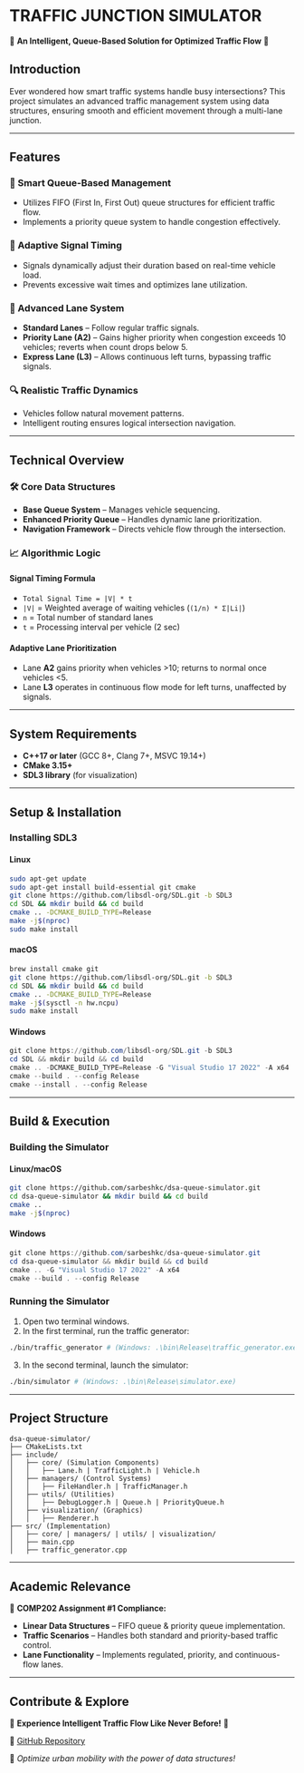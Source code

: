 # TRAFFIC JUNCTION SIMULATOR

🚦 **An Intelligent, Queue-Based Solution for Optimized Traffic Flow** 🚦

## Introduction
Ever wondered how smart traffic systems handle busy intersections? This project simulates an advanced traffic management system using data structures, ensuring smooth and efficient movement through a multi-lane junction.

---
## Features

### 🔄 Smart Queue-Based Management
- Utilizes FIFO (First In, First Out) queue structures for efficient traffic flow.
- Implements a priority queue system to handle congestion effectively.

### 🚦 Adaptive Signal Timing
- Signals dynamically adjust their duration based on real-time vehicle load.
- Prevents excessive wait times and optimizes lane utilization.

### 🚗 Advanced Lane System
- **Standard Lanes** – Follow regular traffic signals.
- **Priority Lane (A2)** – Gains higher priority when congestion exceeds 10 vehicles; reverts when count drops below 5.
- **Express Lane (L3)** – Allows continuous left turns, bypassing traffic signals.

### 🔍 Realistic Traffic Dynamics
- Vehicles follow natural movement patterns.
- Intelligent routing ensures logical intersection navigation.

---
## Technical Overview

### 🛠 Core Data Structures
- **Base Queue System** – Manages vehicle sequencing.
- **Enhanced Priority Queue** – Handles dynamic lane prioritization.
- **Navigation Framework** – Directs vehicle flow through the intersection.

### 📈 Algorithmic Logic
#### Signal Timing Formula
- `Total Signal Time = |V| * t`
- `|V|` = Weighted average of waiting vehicles (`(1/n) * Σ|Li|`)
- `n` = Total number of standard lanes
- `t` = Processing interval per vehicle (2 sec)

#### Adaptive Lane Prioritization
- Lane **A2** gains priority when vehicles >10; returns to normal once vehicles <5.
- Lane **L3** operates in continuous flow mode for left turns, unaffected by signals.

---
## System Requirements

- **C++17 or later** (GCC 8+, Clang 7+, MSVC 19.14+)
- **CMake 3.15+**
- **SDL3 library** (for visualization)

---
## Setup & Installation

### Installing SDL3

#### Linux
```bash
sudo apt-get update
sudo apt-get install build-essential git cmake
git clone https://github.com/libsdl-org/SDL.git -b SDL3
cd SDL && mkdir build && cd build
cmake .. -DCMAKE_BUILD_TYPE=Release
make -j$(nproc)
sudo make install
```

#### macOS
```bash
brew install cmake git
git clone https://github.com/libsdl-org/SDL.git -b SDL3
cd SDL && mkdir build && cd build
cmake .. -DCMAKE_BUILD_TYPE=Release
make -j$(sysctl -n hw.ncpu)
sudo make install
```

#### Windows
```powershell
git clone https://github.com/libsdl-org/SDL.git -b SDL3
cd SDL && mkdir build && cd build
cmake .. -DCMAKE_BUILD_TYPE=Release -G "Visual Studio 17 2022" -A x64
cmake --build . --config Release
cmake --install . --config Release
```

---
## Build & Execution

### Building the Simulator

#### Linux/macOS
```bash
git clone https://github.com/sarbeshkc/dsa-queue-simulator.git
cd dsa-queue-simulator && mkdir build && cd build
cmake ..
make -j$(nproc)
```

#### Windows
```powershell
git clone https://github.com/sarbeshkc/dsa-queue-simulator.git
cd dsa-queue-simulator && mkdir build && cd build
cmake .. -G "Visual Studio 17 2022" -A x64
cmake --build . --config Release
```

### Running the Simulator

1. Open two terminal windows.
2. In the first terminal, run the traffic generator:
```bash
./bin/traffic_generator # (Windows: .\bin\Release\traffic_generator.exe)
```
3. In the second terminal, launch the simulator:
```bash
./bin/simulator # (Windows: .\bin\Release\simulator.exe)
```

---
## Project Structure
```
dsa-queue-simulator/
├── CMakeLists.txt
├── include/
│   ├── core/ (Simulation Components)
│   │   ├── Lane.h | TrafficLight.h | Vehicle.h
│   ├── managers/ (Control Systems)
│   │   ├── FileHandler.h | TrafficManager.h
│   ├── utils/ (Utilities)
│   │   ├── DebugLogger.h | Queue.h | PriorityQueue.h
│   ├── visualization/ (Graphics)
│   │   ├── Renderer.h
├── src/ (Implementation)
│   ├── core/ | managers/ | utils/ | visualization/
│   ├── main.cpp
│   ├── traffic_generator.cpp
```

---
## Academic Relevance

📌 **COMP202 Assignment #1 Compliance:**
- **Linear Data Structures** – FIFO queue & priority queue implementation.
- **Traffic Scenarios** – Handles both standard and priority-based traffic control.
- **Lane Functionality** – Implements regulated, priority, and continuous-flow lanes.

---
## Contribute & Explore
🚦 **Experience Intelligent Traffic Flow Like Never Before!** 🚦

🔗 [GitHub Repository](https://github.com/sarbeshkc/dsa-queue-simulator)

🎯 *Optimize urban mobility with the power of data structures!*

